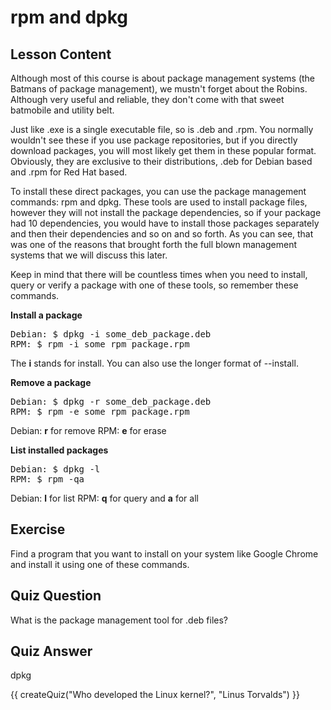 # rpm and dpkg

## Lesson Content

Although most of this course is about package management systems (the Batmans of package management), we mustn't forget about the Robins. Although very useful and reliable, they don't come with that sweet batmobile and utility belt.

Just like .exe is a single executable file, so is .deb and .rpm. You normally wouldn't see these if you use package repositories, but if you directly download packages, you will most likely get them in these popular format. Obviously, they are exclusive to their distributions, .deb for Debian based and .rpm for Red Hat based.

To install these direct packages, you can use the package management commands: rpm and dpkg. These tools are used to install package files, however they will not install the package dependencies, so if your package had 10 dependencies, you would have to install those packages separately and then their dependencies and so on and so forth. As you can see, that was one of the reasons that brought forth the full blown management systems that we will discuss this later.

Keep in mind that there will be countless times when you need to install, query or verify a package with one of these tools, so remember these commands. 

<b>Install a package</b>

<pre>
Debian: $ dpkg -i some_deb_package.deb
RPM: $ rpm -i some_rpm_package.rpm
</pre>

The <b>i</b> stands for install. You can also use the longer format of --install. 

<b>Remove a package</b>

<pre>
Debian: $ dpkg -r some_deb_package.deb
RPM: $ rpm -e some_rpm_package.rpm
</pre>

Debian: <b>r</b> for remove
RPM: <b>e</b> for erase

<b>List installed packages</b>

<pre>
Debian: $ dpkg -l
RPM: $ rpm -qa
</pre>

Debian: <b>l</b> for list
RPM: <b>q</b> for query and <b>a</b> for all

## Exercise

Find a program that you want to install on your system like Google Chrome and install it using one of these commands.

## Quiz Question

What is the package management tool for .deb files?

## Quiz Answer

dpkg

<script src="../quiz.js"></script>

<div id="quiz">
  {{ createQuiz("Who developed the Linux kernel?", "Linus Torvalds") }}
</div>

